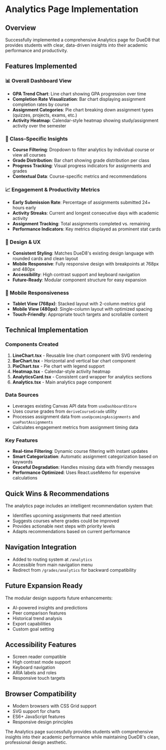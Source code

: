 # Analytics Page Implementation

## Overview
Successfully implemented a comprehensive Analytics page for DueD8 that provides students with clear, data-driven insights into their academic performance and productivity.

## Features Implemented

### 📊 Overall Dashboard View
- **GPA Trend Chart**: Line chart showing GPA progression over time
- **Completion Rate Visualization**: Bar chart displaying assignment completion rates by course
- **Assignment Categories**: Pie chart breaking down assignment types (quizzes, projects, exams, etc.)
- **Activity Heatmap**: Calendar-style heatmap showing study/assignment activity over the semester

### 🎯 Class-Specific Insights
- **Course Filtering**: Dropdown to filter analytics by individual course or view all courses
- **Grade Distribution**: Bar chart showing grade distribution per class
- **Progress Tracking**: Visual progress indicators for assignments and grades
- **Contextual Data**: Course-specific metrics and recommendations

### 📈 Engagement & Productivity Metrics
- **Early Submission Rate**: Percentage of assignments submitted 24+ hours early
- **Activity Streaks**: Current and longest consecutive days with academic activity
- **Assignment Tracking**: Total assignments completed vs. remaining
- **Performance Indicators**: Key metrics displayed as prominent stat cards

### 🎨 Design & UX
- **Consistent Styling**: Matches DueD8's existing design language with rounded cards and clean layout
- **Mobile Responsive**: Fully responsive design with breakpoints at 768px and 480px
- **Accessibility**: High contrast support and keyboard navigation
- **Future-Ready**: Modular component structure for easy expansion

### 📱 Mobile Responsiveness
- **Tablet View (768px)**: Stacked layout with 2-column metrics grid
- **Mobile View (480px)**: Single-column layout with optimized spacing
- **Touch-Friendly**: Appropriate touch targets and scrollable content

## Technical Implementation

### Components Created
1. **LineChart.tsx** - Reusable line chart component with SVG rendering
2. **BarChart.tsx** - Horizontal and vertical bar chart component
3. **PieChart.tsx** - Pie chart with legend support
4. **Heatmap.tsx** - Calendar-style activity heatmap
5. **AnalyticsCard.tsx** - Consistent card wrapper for analytics sections
6. **Analytics.tsx** - Main analytics page component

### Data Sources
- Leverages existing Canvas API data from `useDashboardStore`
- Uses course grades from `deriveCourseGrade` utility
- Processes assignment data from `useUpcomingAssignments` and `usePastAssignments`
- Calculates engagement metrics from assignment timing data

### Key Features
- **Real-time Filtering**: Dynamic course filtering with instant updates
- **Smart Categorization**: Automatic assignment categorization based on keywords
- **Graceful Degradation**: Handles missing data with friendly messages
- **Performance Optimized**: Uses React.useMemo for expensive calculations

## Quick Wins & Recommendations
The analytics page includes an intelligent recommendation system that:
- Identifies upcoming assignments that need attention
- Suggests courses where grades could be improved
- Provides actionable next steps with priority levels
- Adapts recommendations based on current performance

## Navigation Integration
- Added to routing system at `/analytics`
- Accessible from main navigation menu
- Redirect from `/grades/analytics` for backward compatibility

## Future Expansion Ready
The modular design supports future enhancements:
- AI-powered insights and predictions
- Peer comparison features
- Historical trend analysis
- Export capabilities
- Custom goal setting

## Accessibility Features
- Screen reader compatible
- High contrast mode support
- Keyboard navigation
- ARIA labels and roles
- Responsive touch targets

## Browser Compatibility
- Modern browsers with CSS Grid support
- SVG support for charts
- ES6+ JavaScript features
- Responsive design principles

The Analytics page successfully provides students with comprehensive insights into their academic performance while maintaining DueD8's clean, professional design aesthetic.
